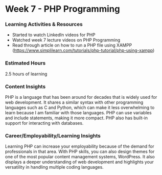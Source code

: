 # Week 7 - PHP Programming

### Learning Activities & Resources
- Started to watch LinkedIn videos for PHP
- Watched week 7 lecture videos on PHP Programming
- Read through article on how to run a PHP file using XAMPP (https://www.simplilearn.com/tutorials/php-tutorial/php-using-xampp)

### Estimated Hours
2.5 hours of learning

### Content Insights
PHP is a language that has been around for decades that is widely used for web development. It shares a similar syntax with other programming languages such as C and Python, which can make it less overwhelming to learn because I am familiar with those languages. PHP can use variables and include statements, making it more compact. PHP also has built-in support for interacting with databases.

### Career/Employability/Learning Insights
Learning PHP can increase your employability because of the demand for professionals in that area. With PHP skills, you can also design themes for one of the most popular content management systems, WordPress. It also displays a deeper understanding of web development and highlights your versatility in handling multiple coding languages.